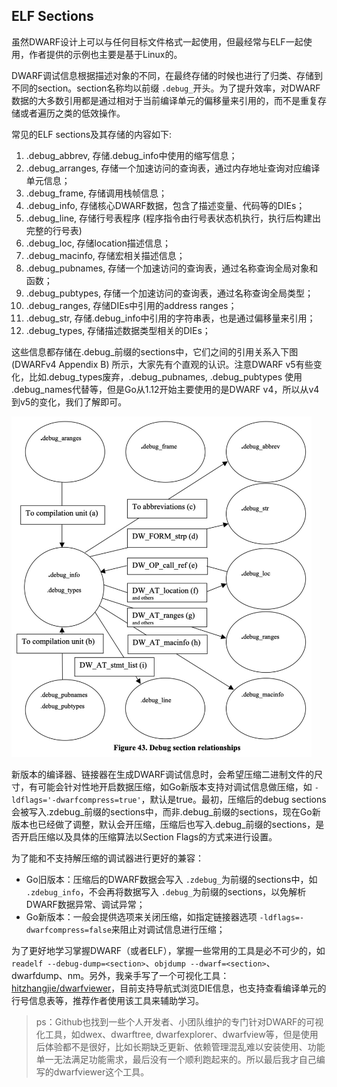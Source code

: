 ## ELF Sections

虽然DWARF设计上可以与任何目标文件格式一起使用，但最经常与ELF一起使用，作者提供的示例也主要是基于Linux的。

DWARF调试信息根据描述对象的不同，在最终存储的时候也进行了归类、存储到不同的section。section名称均以前缀 `.debug_`开头。为了提升效率，对DWARF数据的大多数引用都是通过相对于当前编译单元的偏移量来引用的，而不是重复存储或者遍历之类的低效操作。

常见的ELF sections及其存储的内容如下:

1. .debug_abbrev, 存储.debug_info中使用的缩写信息；
2. .debug_arranges, 存储一个加速访问的查询表，通过内存地址查询对应编译单元信息；
3. .debug_frame, 存储调用栈帧信息；
4. .debug_info, 存储核心DWARF数据，包含了描述变量、代码等的DIEs；
5. .debug_line, 存储行号表程序 (程序指令由行号表状态机执行，执行后构建出完整的行号表)
6. .debug_loc, 存储location描述信息；
7. .debug_macinfo, 存储宏相关描述信息；
8. .debug_pubnames, 存储一个加速访问的查询表，通过名称查询全局对象和函数；
9. .debug_pubtypes, 存储一个加速访问的查询表，通过名称查询全局类型；
10. .debug_ranges, 存储DIEs中引用的address ranges；
11. .debug_str, 存储.debug_info中引用的字符串表，也是通过偏移量来引用；
12. .debug_types, 存储描述数据类型相关的DIEs；

这些信息都存储在.debug_前缀的sections中，它们之间的引用关系入下图 (DWARFv4 Appendix B) 所示，大家先有个直观的认识。注意DWARF v5有些变化，比如.debug_types废弃，.debug_pubnames, .debug_pubtypes 使用 .debug_names代替等，但是Go从1.12开始主要使用的是DWARF v4，所以从v4到v5的变化，我们了解即可。

<img alt="dwarfv4-sections" src="assets/dwarfv4-sections.jpg" width="480px"/>

新版本的编译器、链接器在生成DWARF调试信息时，会希望压缩二进制文件的尺寸，有可能会针对性地开启数据压缩，如Go新版本支持对调试信息做压缩，如 `-ldflags='-dwarfcompress=true'`，默认是true。最初，压缩后的debug sections会被写入.zdebug_前缀的sections中，而非.debug_前缀的sections，现在Go新版本也已经做了调整，默认会开压缩，压缩后也写入.debug_前缀的sections，是否开启压缩以及具体的压缩算法以Section Flags的方式来进行设置。

为了能和不支持解压缩的调试器进行更好的兼容：

- Go旧版本：压缩后的DWARF数据会写入 `.zdebug_`为前缀的sections中，如 `.zdebug_info`，不会再将数据写入 `.debug_`为前缀的sections，以免解析DWARF数据异常、调试异常；
- Go新版本：一般会提供选项来关闭压缩，如指定链接器选项 `-ldflags=-dwarfcompress=false`来阻止对调试信息进行压缩；

为了更好地学习掌握DWARF（或者ELF），掌握一些常用的工具是必不可少的，如 `readelf --debug-dump=<section>`、`objdump --dwarf=<section>`、dwarfdump、nm。另外，我亲手写了一个可视化工具：[hitzhangjie/dwarfviewer](https://github.com/hitzhangjie/dwarfviewer)，目前支持导航式浏览DIE信息，也支持查看编译单元的行号信息表等，推荐作者使用该工具来辅助学习。

> ps：Github也找到一些个人开发者、小团队维护的专门针对DWARF的可视化工具，如dwex、dwarftree, dwarfexplorer、dwarfview等，但是使用后体验都不是很好，比如长期缺乏更新、依赖管理混乱难以安装使用、功能单一无法满足功能需求，最后没有一个顺利跑起来的。所以最后我才自己编写的dwarfviewer这个工具。
